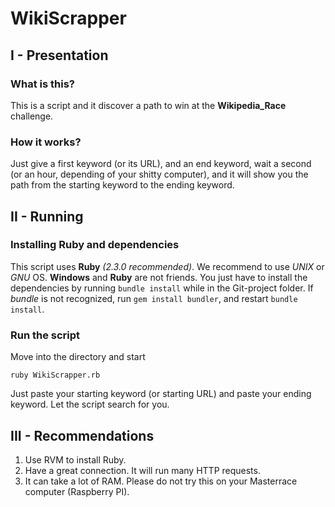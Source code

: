 # WikiScrapper
## I - Presentation
### What is this?
This is a script and it discover a path to win at the **Wikipedia_Race** challenge.
### How it works?
Just give a first keyword (or its URL), and an end keyword, wait a second (or an hour, depending of your shitty computer), and it will show you the path from the starting keyword to the ending keyword.

## II - Running
### Installing Ruby and dependencies
This script uses **Ruby** *(2.3.0 recommended)*. We recommend to use *UNIX* or *GNU* OS. **Windows** and **Ruby** are not friends.
You just have to install the dependencies by running `bundle install` while in the Git-project folder. If *bundle* is not recognized, run `gem install bundler`, and restart `bundle install`.
### Run the script
Move into the directory and start
```
ruby WikiScrapper.rb
```
Just paste your starting keyword (or starting URL) and paste your ending keyword. Let the script search for you.

## III - Recommendations
1. Use RVM to install Ruby.
2. Have a great connection. It will run many HTTP requests.
3. It can take a lot of RAM. Please do not try this on your Masterrace computer (Raspberry PI).
